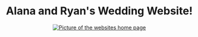 <h1 align="center">
  Alana and Ryan's Wedding Website!
</h1>


<p align="center">
  <a href="https://clerkanin.com">
    <img alt="Picture of the websites home page" src="https://user-images.githubusercontent.com/8742831/74092271-875cb500-4a8f-11ea-8417-6a16c6d31d09.png" />
  </a>
</p>
